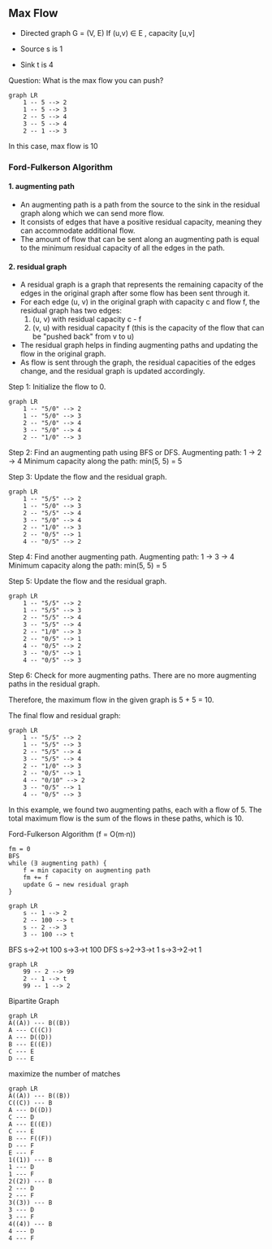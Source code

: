 ## Max Flow

- Directed graph G = (V, E)
  If (u,v) ∈ E , capacity [u,v]

- Source s is 1
- Sink t is 4

Question: What is the max flow you can push?

```mermaid
graph LR
    1 -- 5 --> 2
    1 -- 5 --> 3
    2 -- 5 --> 4
    3 -- 5 --> 4
    2 -- 1 --> 3
```

In this case, max flow is 10

### Ford-Fulkerson Algorithm

#### 1. augmenting path

- An augmenting path is a path from the source to the sink in the residual graph along which we can send more flow.
- It consists of edges that have a positive residual capacity, meaning they can accommodate additional flow.
- The amount of flow that can be sent along an augmenting path is equal to the minimum residual capacity of all the edges in the path.

#### 2. residual graph

- A residual graph is a graph that represents the remaining capacity of the edges in the original graph after some flow has been sent through it.
- For each edge (u, v) in the original graph with capacity c and flow f, the residual graph has two edges:
  1. (u, v) with residual capacity c - f
  2. (v, u) with residual capacity f (this is the capacity of the flow that can be "pushed back" from v to u)
- The residual graph helps in finding augmenting paths and updating the flow in the original graph.
- As flow is sent through the graph, the residual capacities of the edges change, and the residual graph is updated accordingly.

Step 1: Initialize the flow to 0.

```mermaid
graph LR
    1 -- "5/0" --> 2
    1 -- "5/0" --> 3
    2 -- "5/0" --> 4
    3 -- "5/0" --> 4
    2 -- "1/0" --> 3
```

Step 2: Find an augmenting path using BFS or DFS.
Augmenting path: 1 -> 2 -> 4
Minimum capacity along the path: min(5, 5) = 5

Step 3: Update the flow and the residual graph.

```mermaid
graph LR
    1 -- "5/5" --> 2
    1 -- "5/0" --> 3
    2 -- "5/5" --> 4
    3 -- "5/0" --> 4
    2 -- "1/0" --> 3
    2 -- "0/5" --> 1
    4 -- "0/5" --> 2
```

Step 4: Find another augmenting path.
Augmenting path: 1 -> 3 -> 4
Minimum capacity along the path: min(5, 5) = 5

Step 5: Update the flow and the residual graph.

```mermaid
graph LR
    1 -- "5/5" --> 2
    1 -- "5/5" --> 3
    2 -- "5/5" --> 4
    3 -- "5/5" --> 4
    2 -- "1/0" --> 3
    2 -- "0/5" --> 1
    4 -- "0/5" --> 2
    3 -- "0/5" --> 1
    4 -- "0/5" --> 3
```

Step 6: Check for more augmenting paths.
There are no more augmenting paths in the residual graph.

Therefore, the maximum flow in the given graph is 5 + 5 = 10.

The final flow and residual graph:

```mermaid
graph LR
    1 -- "5/5" --> 2
    1 -- "5/5" --> 3
    2 -- "5/5" --> 4
    3 -- "5/5" --> 4
    2 -- "1/0" --> 3
    2 -- "0/5" --> 1
    4 -- "0/10" --> 2
    3 -- "0/5" --> 1
    4 -- "0/5" --> 3
```

In this example, we found two augmenting paths, each with a flow of 5. The total maximum flow is the sum of the flows in these paths, which is 10.

Ford-Fulkerson Algorithm (f = O(m·n))

```
fm = 0
BFS
while (∃ augmenting path) {
    f = min capacity on augmenting path
    fm += f
    update G → new residual graph
}
```

```mermaid
graph LR
    s -- 1 --> 2
    2 -- 100 --> t
    s -- 2 --> 3
    3 -- 100 --> t
```

BFS
s->2->t 100
s->3->t 100
DFS
s->2->3->t 1
s->3->2->t 1

```mermaid
graph LR
    99 -- 2 --> 99
    2 -- 1 --> t
    99 -- 1 --> 2
```

Bipartite Graph

```mermaid
graph LR
A((A)) --- B((B))
A --- C((C))
A --- D((D))
B --- E((E))
C --- E
D --- E
```

maximize the number of matches

```mermaid
graph LR
A((A)) --- B((B))
C((C)) --- B
A --- D((D))
C --- D
A --- E((E))
C --- E
B --- F((F))
D --- F
E --- F
1((1)) --- B
1 --- D
1 --- F
2((2)) --- B
2 --- D
2 --- F
3((3)) --- B
3 --- D
3 --- F
4((4)) --- B
4 --- D
4 --- F
```
